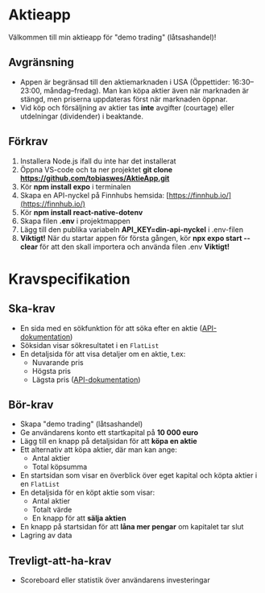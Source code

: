 # Aktieapp

Välkommen till min aktieapp för "demo trading" (låtsashandel)!

## Avgränsning
- Appen är begränsad till den aktiemarknaden i USA (Öppettider: 16:30–23:00, måndag–fredag). Man kan köpa aktier även när marknaden är stängd, men priserna uppdateras först när marknaden öppnar.
- Vid köp och försäljning av aktier tas **inte** avgifter (courtage) eller utdelningar (dividender) i beaktande.


## Förkrav
1. Installera Node.js ifall du inte har det installerat
2. Öppna VS-code och ta ner projektet **git clone https://github.com/tobiaswes/AktieApp.git**
3. Kör **npm install expo** i terminalen
4. Skapa en API-nyckel på Finnhubs hemsida: [https://finnhub.io/](https://finnhub.io/)
5. Kör **npm install react-native-dotenv**
6. Skapa filen **.env** i projektmappen
7. Lägg till den publika variabeln **API_KEY=din-api-nyckel** i .env-filen
8. **Viktigt!** När du startar appen för första gången, kör **npx expo start --clear** för att den skall importera och använda filen .env **Viktigt!**

# Kravspecifikation

## Ska-krav
- En sida med en sökfunktion för att söka efter en aktie ([API-dokumentation](https://finnhub.io/docs/api/symbol-search))
- Söksidan visar sökresultatet i en `FlatList`
- En detaljsida för att visa detaljer om en aktie, t.ex:
  - Nuvarande pris
  - Högsta pris
  - Lägsta pris ([API-dokumentation](https://finnhub.io/docs/api/quote))

## Bör-krav
- Skapa "demo trading" (låtsashandel)
- Ge användarens konto ett startkapital på **10 000 euro**
- Lägg till en knapp på detaljsidan för att **köpa en aktie**
- Ett alternativ att köpa aktier, där man kan ange:
  - Antal aktier
  - Total köpsumma
- En startsidan som visar en överblick över eget kapital och köpta aktier i en `FlatList` 
- En detaljsida för en köpt aktie som visar:
  - Antal aktier
  - Totalt värde
  - En knapp för att **sälja aktien**
- En knapp på startsidan för att **låna mer pengar** om kapitalet tar slut
- Lagring av data

## Trevligt-att-ha-krav
- Scoreboard eller statistik över användarens investeringar